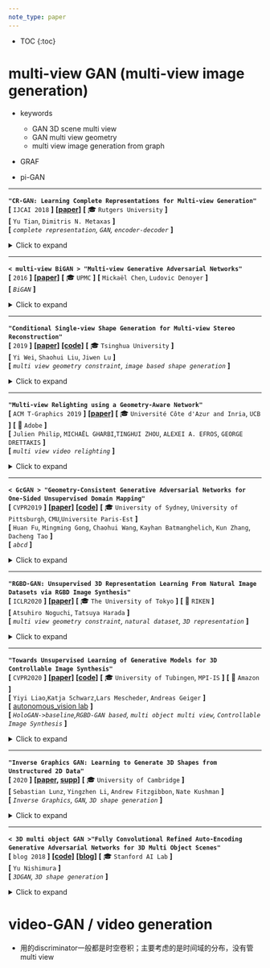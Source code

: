 ```yaml
---
note_type: paper
---
```


* TOC
{:toc}

# multi-view GAN (multi-view image generation)

- keywords
  - GAN 3D scene multi view
  - GAN multi view geometry
  - multi view image generation from graph

- GRAF
- pi-GAN

---

**`"CR-GAN: Learning Complete Representations for Multi-view Generation"`**  
**[** `IJCAI 2018` **]** **[[paper]](https://www.ijcai.org/Proceedings/2018/0131.pdf)** **[** :mortar_board: `Rutgers University` **]**  
**[**  `Yu Tian`,  `Dimitris N. Metaxas` **]**  
**[** _`complete representation`, `GAN`, `encoder-decoder`_  **]**  

<details markdown="1">
  <summary markdown="0">Click to expand</summary>

- **Motivation**
  - 第一个调查GAN模型的"complete representations"
  - 用CR-GAN来学习完整的表达，使用一种两通路的模式(`reconstruction path` + `generation path`)
  - CR-GAN可以利用`unlabeled data`来`self supervision`，使得生成的质量更好
  - 即使对于**unseen**的dataset，对于**wild conditions**，CR-GAN可以产生高质量的**multi view**图片
- **之前的GAN-based方法**：encoder-decoder+discriminator

  - |                  ![img](media/56666611.png)                  |
    | :----------------------------------------------------------: |
    | 相比于之前的GAN-based方法，多了一条`generation path`，试图补全z space |
    
  - encoder把图片map到一个latent space，然后操作embedding，然后decoder生成新视角
  - [CVPR 2017] [[paper]](https://openaccess.thecvf.com/content_cvpr_2017/papers/Tran_Disentangled_Representation_Learning_CVPR_2017_paper.pdf) <DR-GAN> Disentangled Representation Learning GAN for Pose-Invariant Face Recognition
  - [2017]  Multi-view image generation from a single-view. 
  - **_之前的GAN-based方法的问题_**：
    - 学到的都是“不完整”的表征，对于"unseen"data\无边界的data的泛化性很差
    - ==**思考**==：encoder网络学到的大概率就是不完整的表征；这也是为什么用auto-decoder而不是encoder-decoder
- **proposal**
  - 除了`reconstruction path`外，引入另一条`generation path`来 从随机采样的sample 创建view-specific images
  - 两条path **共享**同样的G参数：在生成通路学到的G 会引导reconstruction path中的E和D的学习，反过来也是一样
  - E is force to be G的逆向过程，使得学到的**representation可以span the entire Z space**  
  - 更重要的是，两通路的学习过程可以很容易地利用**有label、无label**的数据，对于自监督学习而言，从而大大丰富了Z space，对于自然的生成来说。
- **discriminators** 
  - ![img](media/57229841-1603684635887.png)
  - **==问题==** ：原来这些GAN-based方法中的discriminator都是干什么用的？单纯只是增加图像的细节程度？
  - DR-GAN中：discriminator有两个任务：① id 分类。discriminator输出一个分类输出。② pose分类。分类器输出。

</details>

---

**`< multi-view BiGAN > "Multi-view Generative Adversarial Networks"`**  
**[** `2016` **]** **[[paper]](https://arxiv.org/pdf/1611.02019.pdf)** **[** :mortar_board: `UPMC` **]** 
**[**  `Mickaël Chen`, `Ludovic Denoyer`  **]**  
**[** _`BiGAN`_ **]**  

<details markdown="1">
  <summary markdown="0">Click to expand</summary>
too old

- **Motivation**
  - ![img](media/54910786.png)
    - 把BiGAN改造成适应conditional 概率；一个可以学到P(y\|x)，x可以是单张图片或者是多张view的集合
  - ![img](media/55062754.png)
    - 创造了一个multi-view model，给予任意一组subset of views，评估可能的输出的分布
    - 如果说，一种自然的把BiGAN 延伸到适应multi view输入的方式 是 定义一个从a set of view到一个representation space的mapping function，那么，这种方法已经被证明会有不达到要求的表现
    - 因此，我们提出了一种约束模型的方式：基于一个想法：对任意一组subset of views添加一个view都应该降低输出分布的不确定性。给的view越多，方差越小。用KL散度来正则化

</details>

---

**`"Conditional Single-view Shape Generation for Multi-view Stereo Reconstruction"`**  
**[** `2019` **]** **[[paper]](https://arxiv.org/pdf/1904.06699.pdf)** **[[code]](https://github.com/weiyithu/OptimizeMVS)** **[** :mortar_board: `Tsinghua University` **]**  
**[**  `Yi Wei`, `Shaohui Liu`, `Jiwen Lu`  **]**  
**[** _`multi view geometry constraint`, `image based shape generation`_ **]**  

<details markdown="1">
  <summary markdown="0">Click to expand</summary>

- **Motivation**
  - **task**: image based shape generation
  - 把多张图片的重建问题 建模为 计算每个单张图片重建出的shape 空间的 交集

</details>

---

**`"Multi-view Relighting using a Geometry-Aware Network"`**  
**[** `ACM T-Graphics 2019` **]** **[[paper]](https://repo-sam.inria.fr/fungraph/deep-relighting/Multi-view-Relighting.pdf)** **[** :mortar_board: `Université Côte d'Azur and Inria`, `UCB` **]** **[** :office: `Adobe` **]**  
**[**  `Julien Philip`, `MICHAËL GHARBI`,`TINGHUI ZHOU`, `ALEXEI A. EFROS`, `GEORGE DRETTAKIS` **]**  
**[** _`multi view video relighting`_ **]**  

<details markdown="1">
  <summary markdown="0">Click to expand</summary>

- **Motivation**
  - multi-view video relighting
  - 首先从multi view的视频创建一个proxy geometry，然后考虑relighting
  - ![img](media/54422638.png)
  - ![img](media/54653900.png)

</details>

---

**`< GcGAN > "Geometry-Consistent Generative Adversarial Networks for One-Sided Unsupervised Domain Mapping"`**  
**[** `CVPR2019` **]** **[[paper]](https://openaccess.thecvf.com/content_CVPR_2019/papers/Fu_Geometry-Consistent_Generative_Adversarial_Networks_for_One-Sided_Unsupervised_Domain_Mapping_CVPR_2019_paper.pdf)** **[[code]](https://github.com/hufu6371/GcGAN)** **[** :mortar_board: `University of Sydney`, `University of Pittsburgh`, `CMU`,`Universite Paris-Est` **]**   
**[**  `Huan Fu`, `Mingming Gong`, `Chaohui Wang`, `Kayhan Batmanghelich`, `Kun Zhang`, `Dacheng Tao`  **]**  
**[** _`abcd`_ **]**  

<details markdown="1">
  <summary markdown="0">Click to expand</summary>

- **Motivation**

</details>

---

**`"RGBD-GAN: Unsupervised 3D Representation Learning From Natural Image Datasets via RGBD Image Synthesis"`**  
**[** `ICLR2020` **]** **[[paper]](https://arxiv.org/abs/1909.12573)**  **[** :mortar_board: `The University of Tokyo` **]** **[** :office: `RIKEN` **]**  
**[**  `Atsuhiro Noguchi`, `Tatsuya Harada`  **]**  
**[** _`multi view geometry constraint`, `natural dataset`, `3D representation`_ **]**  

<details markdown="1">
  <summary markdown="0">Click to expand</summary>

- **Motivation**
  - **natural datasets**下，通过RGBD图像生成，进行**无监督**的**3D表征**学习
  - **3.2.2 SELF-SUPERVISED RGBD CONSISTENCY LOSS**
    - ![img](media/65147862.png)

</details>

---

**`"Towards Unsupervised Learning of Generative Models for 3D Controllable Image Synthesis"`**  
**[** `CVPR2020` **]** **[[paper]](https://arxiv.org/pdf/1912.05237.pdf)** **[[code]](https://github.com/autonomousvision/controllable_image_synthesis)** **[** :mortar_board: `University of Tubingen`, `MPI-IS` **]** **[** :office: `Amazon` **]**  
**[**  `Yiyi Liao`,`Katja Schwarz`,`Lars Mescheder`, `Andreas Geiger`  **]**  
**[** [autonomous_vision lab](https://github.com/autonomousvision) **]**  
**[** _`HoloGAN->baseline`,`RGBD-GAN based`, `multi object multi view`,  `Controllable Image Synthesis`_ **]**  

<details markdown="1">
  <summary markdown="0">Click to expand</summary>

- **Motivation**
  - 首先 从一个高斯采样的latent code 映射到一系列3D primitives（一些原初3D物体表征）<br> 再渲染物体 再渲染背景<br>![img](media/59007435.png)

| Input   | unlabeled image                                              |
| ------- | :----------------------------------------------------------- |
| output  | multi view images                                            |
| dataset | ![img](media/59114641.png) <br>**随机背景、随机物体、随机view point** <br>3D primitives: no label <br/> instance segmentation: no label <br/> pose annotations: no label |

- 训练这样的模型是有挑战的：
  - 比如有可能把2个物体理解为同一个primitive，甚至...；
  - 因此，使用多个loss来鼓励一个解耦、可解释的3D表征；同时从训练集分布中生成图片。
- **loss**
  - _**adversarial loss**_：标准的real/fake loss + condition
    - > condition on: 是完全的composite image还是background image
      >
      > 实验证明，这个condition有助于从背景中解耦物体  
    - 因此在训练时，收集两组数据集：带有物体的和没有物体的
  - _**compactness loss**_ ：紧凑性loss
    - > To bias solutions towards compact representations and to encourage the 3D primitives to tightly encase the objects, we minimize the projected shape of each object.
      >
      > 为了让solutions 倾向于完整的表征，鼓励3D primitives能够紧贴合物体，我们最小化每个物体的投影shape
    - 惩罚每个物体`alpha map`的 `L1-范数`
    - > ![img](media/63491889.png)
      >
      > $$ \tau=0.1 $$ 是一个防止收缩到一个固定最小值以下的截短阈值， $$ A_i $$ 依赖于模型参数和 latent code z（so 这个loss可以对模型参数有作用）
  - **(==self supervised==) geometry consistency loss**
    - > 为了得到在不同的 `camera viewpoints` 和 `3D物体pose `中都**consistent**的solutions，遵循 _**[33]RGBD-GAN**_ 来鼓励生成模型来遵守多视几何约束。
    - > 比如，对于pose(外参)的改变应该改变物体的pose但是不应该alter它的颜色或者identity.
    - > 这样formulate这个约束：
      >
      > ![img](media/63872134.png)
      >
      > $$ X_i' $$ $$ D_i' $$ 是 latent code z的2D generator 输出
      >
      > $$ \tilde{X}_i' $$ $$ \tilde{D}_i' $$ 是 同一个latent code对每个primitive的pose加入随机噪声 并且 [**Warp**ing the result back to the original viewpoint] (即**重投影**回加噪声之前的viewpoint)  后的2D generator输出
    - 相当于是一个自监督的重投影误差loss

</details>

---

**`"Inverse Graphics GAN: Learning to Generate 3D Shapes from Unstructured 2D Data"`**  
**[** `2020` **]** **[[paper](https://arxiv.org/pdf/2002.12674.pdf), [supp](https://lunz-s.github.io/iggan/iggan_supplemental.pdf)]**  **[** :mortar_board: `University of Cambridge` **]**  
**[**  `Sebastian Lunz`, `Yingzhen Li`, `Andrew Fitzgibbon`, `Nate Kushman`  **]**  
**[** _`Inverse Graphics`, `GAN`, `3D shape generation`_ **]**  

<details markdown="1">
  <summary markdown="0">Click to expand</summary>

- **Motivation**
  - 从非结构化的2D数据生成voxels类3D shape
  - ![image-20201026194450596](media/image-20201026194450596.png)
- results：
  - ![image-20201026193704383](media/image-20201026193704383.png)

</details>

---

**`< 3D multi object GAN >"Fully Convolutional Refined Auto-Encoding Generative Adversarial Networks for 3D Multi Object Scenes"`**  
**[** `blog 2018` **]**  **[[code]](https://github.com/yunishi3/3D-FCR-alphaGAN)** **[[blog]](https://becominghuman.ai/3d-multi-object-gan-7b7cee4abf80)** **[** :mortar_board: `Stanford AI Lab` **]**   
**[**  `Yu Nishimura`  **]**  
**[** _`3DGAN`, `3D shape generation`_ **]**  

<details markdown="1">
  <summary markdown="0">Click to expand</summary>

- **Motivation**
- **dataset**
  - ground truth **voxel** data of SUNCG dataset.
- **results**
  - ![image-20201026195610963](media/image-20201026195610963.png)

</details>

# video-GAN / video generation

 - 用的discriminator一般都是时空卷积；主要考虑的是时间域的分布，没有管multi view